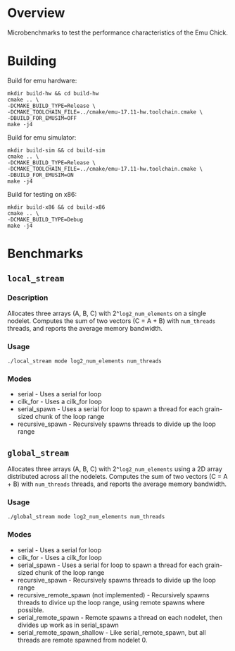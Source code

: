 # Overview

Microbenchmarks to test the performance characteristics of the Emu Chick.

# Building

Build for emu hardware:
```
mkdir build-hw && cd build-hw
cmake .. \
-DCMAKE_BUILD_TYPE=Release \
-DCMAKE_TOOLCHAIN_FILE=../cmake/emu-17.11-hw.toolchain.cmake \
-DBUILD_FOR_EMUSIM=OFF
make -j4
```

Build for emu simulator:
```
mkdir build-sim && cd build-sim
cmake .. \
-DCMAKE_BUILD_TYPE=Release \
-DCMAKE_TOOLCHAIN_FILE=../cmake/emu-17.11-hw.toolchain.cmake \
-DBUILD_FOR_EMUSIM=ON
make -j4
```

Build for testing on x86:
```
mkdir build-x86 && cd build-x86
cmake .. \
-DCMAKE_BUILD_TYPE=Debug
make -j4
```

# Benchmarks

## `local_stream`

### Description
Allocates three arrays (A, B, C) with 2^`log2_num_elements` on a single nodelet. Computes the sum of two vectors (C = A + B) with `num_threads` threads, and reports the average memory bandwidth.

### Usage

`./local_stream mode log2_num_elements num_threads`

### Modes

- serial - Uses a serial for loop
- cilk_for - Uses a cilk_for loop
- serial_spawn - Uses a serial for loop to spawn a thread for each grain-sized chunk of the loop range
- recursive_spawn - Recursively spawns threads to divide up the loop range

## `global_stream`
Allocates three arrays (A, B, C) with 2^`log2_num_elements` using a 2D array distributed across all the nodelets. Computes the sum of two vectors (C = A + B) with `num_threads` threads, and reports the average memory bandwidth.

### Usage

`./global_stream mode log2_num_elements num_threads`

### Modes

- serial - Uses a serial for loop
- cilk_for - Uses a cilk_for loop
- serial_spawn - Uses a serial for loop to spawn a thread for each grain-sized chunk of the loop range
- recursive_spawn - Recursively spawns threads to divide up the loop range
- recursive_remote_spawn (not implemented) - Recursively spawns threads to divice up the loop range, using remote spawns where possible.
- serial_remote_spawn - Remote spawns a thread on each nodelet, then divides up work as in serial_spawn
- serial_remote_spawn_shallow - Like serial_remote_spawn, but all threads are remote spawned from nodelet 0.

